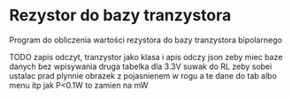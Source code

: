 # Rezystor do bazy tranzystora
Program do obliczenia wartości rezystora do bazy tranzystora bipolarnego

TODO
zapis odczyt, tranzystor jako klasa i apis odczy json
zeby miec baze danych bez wpisywania
druga tabelka dla 3.3V
suwak do RL zeby sobei ustalac prad plynnie
obrazek z pojasnienem w rogu
a te dane do tab albo menu itp
jak P<0.1W to zamien na mW

